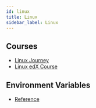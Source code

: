 ```yaml
---
id: linux
title: Linux
sidebar_label: Linux
---
```


## Courses
- [Linux Journey](https://linuxjourney.com/)
- [Linux edX Course](https://www.edx.org/course/introduction-to-linux)

## Environment Variables
- [Reference](https://linuxize.com/post/how-to-set-and-list-environment-variables-in-linux/)